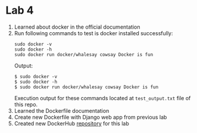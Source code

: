 # Lab 4
1. Learned about docker in the official documentation
1. Run following commands to test is docker installed successfully:
   ```
   sudo docker -v
   sudo docker -h
   sudo docker run docker/whalesay cowsay Docker is fun
    ```
   Output:
   ```
   $ sudo docker -v
   $ sudo docker -h
   $ sudo docker run docker/whalesay cowsay Docker is fun
   ``` 
   Execution output for these commands located at `test_output.txt` file of this repo.
1. Learned the Dockerfile documentation
1. Create new Dockerfile with Django web app from previous lab
1. Created new DockerHub [repository](https://hub.docker.com/repository/docker/sashakovalchuk/lab4) for this lab 